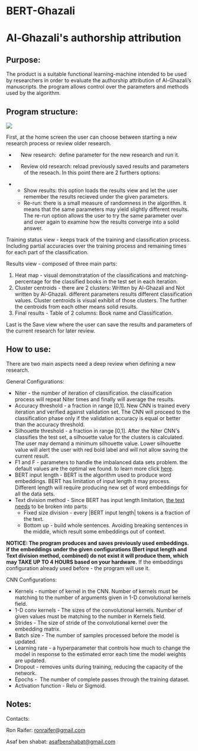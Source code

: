# BERT-Ghazali

Al-Ghazali's authorship attribution
===================================

Purpose:
--------

The product is a suitable functional learning-machine intended to be used by researchers in order to evaluate the authorship attribution of Al-Ghazali’s manuscripts. the program allows control over the parameters and methods used by the algorithm.

Program structure:
------------------

![](https://www.dropbox.com/s/zjihw5i7ihw7n0y/struct.png?dl=1)

First, at the home screen the user can choose between starting a new research process or review older research.

-       New research:  define parameter for the new research and run it.
-       Review old research: reload previously saved results and parameters        of the reseach. In this point there are 2 furthers options:

-   -   Show results: this option loads the results view and let the user remember the results recieved under the given parameters.
    -   Re-run: there is a small measure of randomness in the algorithm. it means that the same parameters may yield slightly different results. The re-run option allows the user to try the same parameter over and over again to examine how the results converge into a solid answer.

Training status view - keeps track of the training and classification process. Including partial accuracies over the training process and remaining times for each part of the classification.

Results view - composed of three main parts:

1.  Heat map - visual demonstratation of the classifications and matching-percentage for the classified books in the test set in each iteration.
2.  Cluster centroids - there are 2 clusters: Written by Al-Ghazali and Not written by Al-Ghazali. different parameters results different classification values. Cluster centroids is visual exhibit of those clusters. The further the centroids from each other means solid results.
3.  Final results - Table of 2 columns: Book name and Classification. 

Last is the Save view where the user can save the results and parameters of the current research for later review.

How to use:
-----------

There are two main aspects need a deep review when defining a new research.

General Configurations:

-   Niter - the number of iteration of classification. the classification process will repeat Niter times and finally will average the results.
-   Accuracy threshold - a fraction in range [0,1]. New CNN is trained every iteration and verified against validation set. The CNN will proceed to the classification phase only if the validation accuracy is equal or better than the accuracy threshold.
-   Silhouette threshold - a fraction in range [0,1]. After the Niter CNN's classifies the test set, a silhouette value for the clusters is calculated. The user may demand a minimum silhouette value. Lower silhouette value will alert the user with red bold label and will not allow saving the current result.
-   F1 and F - parameters to handle the imbalanced data sets problem. the default values are the optimal we found. to learn more click [here](https://machinelearningmastery.com/random-oversampling-and-undersampling-for-imbalanced-classification/).
-   BERT input length - BERT is the algorithm used to produce word embeddings. BERT has limitation of input length it may process. Different length will require producing new set of word embeddings for all the data sets.
-   Text division method - Since BERT has input length limitation, [the text needs](https://textfancy.com) to be broken into parts. 
    -   Fixed size division - every |BERT input length| tokens is a fraction of the text.
    -   Bottom up - build whole sentences. Avoiding breaking sentences in the middle, which result some embeddings out of context.

**NOTICE: The program produces and saves previously used embeddings. if the embeddings under the given configurations (Bert input length and Text division method, combined) do not exist it will produce them, which may TAKE UP TO 4 HOURS based on your hardware.** If the embeddings configuration already used before - the program will use it. 

CNN Configurations:

-   Kernels - number of kernel in the CNN. Number of kernels must be matching to the number of arguments given in 1-D convolutional kernels field.
-   1-D conv kernels - The sizes of the convolutional kernels. Number of given values must be matching to the number in Kernels field.
-   Strides - The size of stride of the convolutional kernel over the embedding matrix.
-   Batch size - The number of samples processed before the model is updated.
-   Learning rate - a hyperparameter that controls how much to change the model in response to the estimated error each time the model weights are updated.
-   Dropout - removes units during training, reducing the capacity of the network.
-   Epochs -  The number of complete passes through the training dataset. 
-   Activation function - Relu or Sigmoid.

Notes:
------

Contacts:

Ron Raifer: [ronraifer@gmail.com](mailto:ronraifer@gmail.com)

Asaf ben shabat: [asafbenshabat@gmail.com](mailto:asafbenshabat@gmail.com) 

